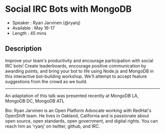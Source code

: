 Social IRC Bots with MongoDB
========================

* Speaker   : Ryan Jarvinen (@ryanj)
* Available : May 16-17
* Length    : 45 mins

Description
-----------
Improve your team's productivity and encourage participation with social IRC bots!  Create leaderboards, encourage positive communication by awarding points, and bring your bot to life using Node.js and MongoDB in this interactive bot-building workshop.  We'll attempt to accept feature suggestions from the crowd as we build. 

---------------
An adaptation of this talk was presented recently at MongoDB LA, MongoDB DC, MongoDB ATL

Bio:
Ryan Jarvinen is an Open Platform Advocate working with RedHat's OpenShift team. He lives in Oakland, California and is passionate about open source, open standards, open government, and digital rights. You can reach him as 'ryanj' on twitter, github, and IRC.
